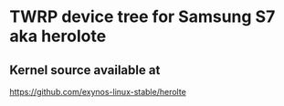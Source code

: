 # TWRP device tree for Samsung S7 aka herolote

## Kernel source available at 
https://github.com/exynos-linux-stable/herolte
